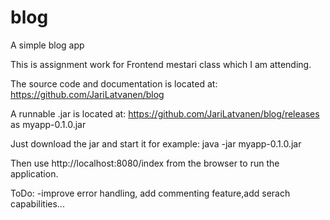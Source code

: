 # blog
A simple blog app

This is assignment work for Frontend mestari class which I am attending.

The source code and documentation is located at: https://github.com/JariLatvanen/blog

A runnable .jar is located at: https://github.com/JariLatvanen/blog/releases as myapp-0.1.0.jar

Just download the jar and start it for example: java -jar myapp-0.1.0.jar

Then use http://localhost:8080/index from the browser to run the application.

ToDo:
-improve error handling, add commenting feature,add serach capabilities...

